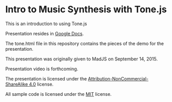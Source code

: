 # Intro to Music Synthesis with Tone.js

This is an introduction to using Tone.js

Presentation resides in [Google Docs](https://drive.google.com/open?id=1Vz3YW2q8ei1kgTSdkvqM0FS35VC50_DKeF2zuIHnxrs).

The tone.html file in this repository contains the pieces of the demo for the presentation.

This presentation was originally given to MadJS on September 14, 2015.

Presentation video is forthcoming.

The presentation is licensed under the [Attribution-NonCommercial-ShareAlike 4.0](https://creativecommons.org/licenses/by-nc-sa/4.0/) license.

All sample code is licensed under the [MIT](http://opensource.org/licenses/MIT) license.
